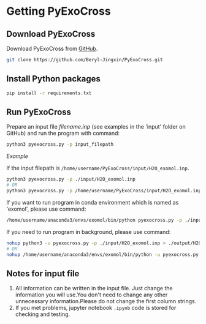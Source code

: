 # Getting PyExoCross

## Download PyExoCross

Download PyExoCross from [GitHub](https://github.com/Beryl-Jingxin/PyExoCross.git "GitHub").

```bash
git clone https://github.com/Beryl-Jingxin/PyExoCross.git
```

## Install Python packages

```bash
pip install -r requirements.txt
```

## Run PyExoCross

Prepare an input file *filename.inp* (see examples in the 'input' folder on GitHub) and run the program with command:

```bash
python3 pyexocross.py -p input_filepath
```

*Example*

If the input filepath is `/home/username/PyExoCross/input/H2O_exomol.inp`.

```bash
python3 pyexocross.py -p ./input/H2O_exomol.inp
# OR 
python3 pyexocross.py -p /home/username/PyExoCross/input/H2O_exomol.inp
```

If you want to run program in conda environment which is named as 'exomol', please use command:

```bash
/home/username/anaconda3/envs/exomol/bin/python pyexocross.py -p ./input/H2O_exomol.inp
```

If you need to run program in background, please use command:

```bash
nohup python3 -u pyexocross.py -p ./input/H2O_exomol.inp > ./output/H2O_exomol.out 2>&1 &
# OR 
nohup /home/username/anaconda3/envs/exomol/bin/python -u pyexocross.py -p ./input/H2O_exomol.inp > ./output/H2O_exomol.out 2>&1 &
```

## Notes for input file

1. All information can be written in the input file. Just change the information you will use.You don't need to change any other unnecessary information.Please do not change the first column strings.
2. If you met problems, jupyter notebook `.ipynb` code is stored for checking and testing.
